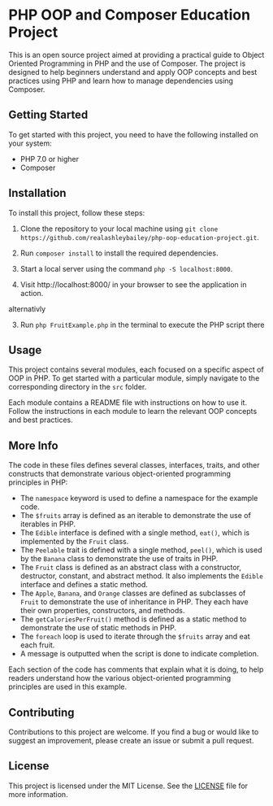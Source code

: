 # PHP OOP and Composer Education Project

This is an open source project aimed at providing a practical guide to Object Oriented Programming in PHP and the use of Composer. The project is designed to help beginners understand and apply OOP concepts and best practices using PHP and learn how to manage dependencies using Composer.

## Getting Started

To get started with this project, you need to have the following installed on your system:

- PHP 7.0 or higher
- Composer

## Installation

To install this project, follow these steps:

1. Clone the repository to your local machine using `git clone https://github.com/realashleybailey/php-oop-education-project.git`.

2. Run `composer install` to install the required dependencies.


3. Start a local server using the command `php -S localhost:8000`.

4. Visit http://localhost:8000/ in your browser to see the application in action.

alternativly

3. Run `php FruitExample.php` in the terminal to execute the PHP script there

## Usage

This project contains several modules, each focused on a specific aspect of OOP in PHP. To get started with a particular module, simply navigate to the corresponding directory in the `src` folder.

Each module contains a README file with instructions on how to use it. Follow the instructions in each module to learn the relevant OOP concepts and best practices.

## More Info

The code in these files defines several classes, interfaces, traits, and other constructs that demonstrate various object-oriented programming principles in PHP:

- The `namespace` keyword is used to define a namespace for the example code.
- The `$fruits` array is defined as an iterable to demonstrate the use of iterables in PHP.
- The `Edible` interface is defined with a single method, `eat()`, which is implemented by the `Fruit` class.
- The `Peelable` trait is defined with a single method, `peel()`, which is used by the `Banana` class to demonstrate the use of traits in PHP.
- The `Fruit` class is defined as an abstract class with a constructor, destructor, constant, and abstract method. It also implements the `Edible` interface and defines a static method.
- The `Apple`, `Banana`, and `Orange` classes are defined as subclasses of `Fruit` to demonstrate the use of inheritance in PHP. They each have their own properties, constructors, and methods.
- The `getCaloriesPerFruit()` method is defined as a static method to demonstrate the use of static methods in PHP.
- The `foreach` loop is used to iterate through the `$fruits` array and eat each fruit.
- A message is outputted when the script is done to indicate completion.

Each section of the code has comments that explain what it is doing, to help readers understand how the various object-oriented programming principles are used in this example.

## Contributing

Contributions to this project are welcome. If you find a bug or would like to suggest an improvement, please create an issue or submit a pull request.

## License

This project is licensed under the MIT License. See the [LICENSE](LICENSE) file for more information.